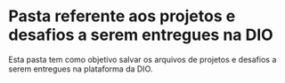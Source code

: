 # Pasta referente aos projetos e desafios a serem entregues na DIO

Esta pasta tem como objetivo salvar os arquivos de projetos e desafios a serem entregues na plataforma da DIO.